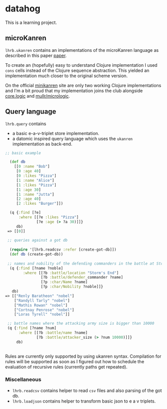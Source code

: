 # datahog

This is a learning project.

## microKanren
`lhrb.ukanren` contains an implementations of the microKanren language as described in this
paper [paper]("http://webyrd.net/scheme-2013/papers/HemannMuKanren2013.pdf"). 

To create an (hopefully) easy to understand Clojure implementation I used `cons` cells instead
of the Clojure sequence abstraction. This yielded an implementation much closer to the original
scheme version.

On the official [minikanren]("http://minikanren.org/#implementations") site are only two working
Clojure implementations  and  I'm a bit proud that my implementation joins the club alongside 
[core.logic](https://github.com/clojure/core.logic) and [mullr/micrologic]("https://github.com/mullr/micrologic").

## Query language
`lhrb.query` contains

*  a basic e-a-v-triplet store implementation.
*  a datomic inspired query language which uses the `ukanren` implementation as back-end.

``` clojure
;; basic example

  (def db
    [[0 :name "Bob"]
     [0 :age 40]
     [0 :likes "Pizza"]
     [1 :name "Alice"]
     [1 :likes "Pizza"]
     [1 :age 30]
     [1 :name "Jutta"]
     [2 :age 40]
     [2 :likes "Burger"]])

  (q {:find [?e]
      :where [[?e :likes "Pizza"]
              [?e :age (> ?a 30)]]}
     db)
 => [[0]]
 
 ;; queries against a got db
 
  (require '[lhrb.readcsv :refer [create-got-db]])
  (def db (create-got-db))
 
 ;; names and nobility of the defending commanders in the battle at Storm's End 
  (q {:find [?name ?noble]
        :where [[?b :battle/location "Storm's End"]
                [?b :battle/defender_commander ?name]
                [?p :char/Name ?name]
                [?p :char/Nobility ?noble]]}
   db)
=> [["Renly Baratheon" "nobel"]
    ["Randyll Tarly" "nobel"]
    ["Mathis Rowan" "nobel"]
    ["Cortnay Penrose" "nobel"]
    ["Loras Tyrell" "nobel"]]

 ;; battle names where the attacking army size is bigger than 10000  
 (q {:find [?name ?num]
      :where [[?b :battle/name ?name]
              [?b :battle/attacker_size (> ?num 10000)]]}
     db)
 
```

Rules are currently only supported by using ukanren syntax. Compilation for rules will be supported as soon as I figured out how to schedule the evaluation of recursive rules (currently paths get repeated).

### Miscellaneous
* `lhrb.readcsv` contains helper to read `csv` files and also parsing of the got db.
* `lhrb.loadjson` contains helper to transform basic json to e a v triplets. 

